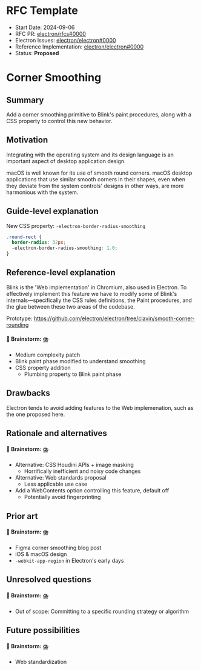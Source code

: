 # RFC Template

- Start Date: 2024-09-06
- RFC PR: [electron/rfcs#0000](https://github.com/electron/rfcs/pull/0000)
- Electron Issues: [electron/electron#0000](https://github.com/electron/electron/issue/0000)
- Reference Implementation: [electron/electron#0000](https://github.com/electron/electron/pull/0000)
- Status: **Proposed**

# Corner Smoothing

## Summary

Add a corner smoothing primitive to Blink's paint procedures, along with a CSS property to control this new behavior.

## Motivation

Integrating with the operating system and its design language is an important aspect of desktop application design.

macOS is well known for its use of smooth round corners. macOS desktop applications that use similar smooth corners in their shapes, even when they deviate from the system controls' designs in other ways, are more harmonious with the system.

## Guide-level explanation

New CSS property: `-electron-border-radius-smoothing`

```css
.round-rect {
  border-radius: 32px;
  -electron-border-radius-smoothing: 1.0;
}
```

<!--
Explain the feature as if it were already implemented in Electron and you were teaching it to
an Electron app developer.

This section should:

- Introduce new named concepts.
- Show concrete examples of how the feature is used.
- Explain how the feature will impact existing use cases of Electron.
- If applicable, describe the migration path from an older set of Electron features or APIs.
- Discuss how this impacts the ability to read, understand, and maintain Electron code. Will the
  proposed feature make Electron code more maintainable? How difficult is the upgrade path for
  existing apps?

When writing this section, make sure to clearly account for API differences or considerations for
Windows, macOS, and Linux.
-->

## Reference-level explanation

Blink is the 'Web implementation' in Chromium, also used in Electron. To effectively implement this feature we have to modify some of Blink's internals—specifically the CSS rules definitions, the Paint procedures, and the glue between these two areas of the codebase.

<!-- TODO: diagram -->

<!-- TODO: smoothing method -->

Prototype: https://github.com/electron/electron/tree/clavin/smooth-corner-rounding

<!--
This is the technical portion of the RFC. Explain the design in sufficient detail that:

- Its interaction with other features is clear.
- It is reasonably clear how the feature would be implemented.
- Corner cases are dissected by example.
- Any new dependencies on Chromium code are outlined.

The section should return to the examples given in the previous section, and explain more fully how
the detailed proposal makes those examples work.
-->

#### 🧠 Brainstorm: ⛈️
- Medium complexity patch
- Blink paint phase modified to understand smoothing
- CSS property addition
  - Plumbing property to Blink paint phase

## Drawbacks

Electron tends to avoid adding features to the Web implemenation, such as the one proposed here.

<!-- Why should we *not* do this? -->

## Rationale and alternatives

<!--
- Why is this design the best in the space of possible designs?
- What other designs have been considered and what is the rationale for not choosing them?
- What is the impact of not doing this?
- If this is an API proposal, could this be done as a JavaScript module or a native Node.js add-on
  instead? Does the proposed change make Electron code easier or harder to read, understand,
  and maintain?
-->

#### 🧠 Brainstorm: ⛈️
- Alternative: CSS Houdini APIs + image masking
  - Horrifically inefficient and noisy code changes
- Alternative: Web standards proposal
  - Less applicable use case
- Add a WebContents option controlling this feature, default off
  - Potentially avoid fingerprinting

## Prior art

<!--
Discuss prior art, both the good and the bad, in relation to this proposal. A few examples of what
this can include are:

- Does this feature exist in other frameworks and what experience have their community had?
- Does this feature exist as a userland implementation, and what can be learned from it?
- Is this related to a change upstream in Chromium or Node.js?
- Does this proposal help Electron further align with evolving web standards?

This section is intended to encourage you as an author to think about the lessons from prior
implementations to provide readers of your RFC with a fuller picture. If there is no prior art,
that is fine - your ideas are interesting to us whether they are brand new or if it is an
adaptation from other technologies.
-->

#### 🧠 Brainstorm: ⛈️
- Figma corner smoothing blog post
- iOS & macOS design
- `-webkit-app-region` in Electron's early days

## Unresolved questions

<!--
- What parts of the design do you expect to resolve through the RFC process before this gets merged?
- What parts of the design do you expect to resolve through the implementation of this feature
  before stabilization?
- What related issues do you consider out of scope for this RFC that could be addressed in the
  future independently of the solution that comes out of this RFC?
-->

#### 🧠 Brainstorm: ⛈️
- Out of scope: Committing to a specific rounding strategy or algorithm

## Future possibilities

<!--
Think about what the natural extension and evolution of your proposal would be and how it would
affect the project as a whole in a holistic way. Try to use this section as a tool to more fully
consider all possible interactions with the project in your proposal.

This is also a good place to "dump ideas", if they are out of scope for the RFC you are writing but
otherwise related.

If you have tried and cannot think of any future possibilities, you may simply state that you
cannot think of anything.

Note that having something written down in the future possibilities section is not a reason to
accept the current or a future RFC; such notes should be in the section on motivation or
rationale in this or subsequent RFCs. The section merely provides additional information.
-->

#### 🧠 Brainstorm: ⛈️
- Web standardization